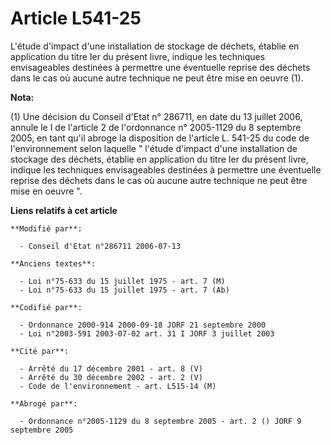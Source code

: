 # Article L541-25

L'étude d'impact d'une installation de stockage de déchets, établie en application du titre Ier du présent livre, indique les
techniques envisageables destinées à permettre une éventuelle reprise des déchets dans le cas où aucune autre technique ne
peut être mise en oeuvre (1).

**Nota:**

(1) Une décision du Conseil d'Etat n° 286711, en date du 13 juillet 2006, annule le I de l'article 2 de l'ordonnance n°
2005-1129 du 8 septembre 2005, en tant qu'il abroge la disposition de l'article L. 541-25 du code de l'environnement selon
laquelle " l'étude d'impact d'une installation de stockage des déchets, établie en application du titre Ier du présent livre,
indique les techniques envisageables destinées à permettre une éventuelle reprise des déchets dans le cas où aucune autre
technique ne peut être mise en oeuvre ".

**Liens relatifs à cet article**

	**Modifié par**:

	  - Conseil d'Etat n°286711 2006-07-13

	**Anciens textes**:

	  - Loi n°75-633 du 15 juillet 1975 - art. 7 (M)
	  - Loi n°75-633 du 15 juillet 1975 - art. 7 (Ab)

	**Codifié par**:

	  - Ordonnance 2000-914 2000-09-18 JORF 21 septembre 2000
	  - Loi n°2003-591 2003-07-02 art. 31 I JORF 3 juillet 2003

	**Cité par**:

	  - Arrêté du 17 décembre 2001 - art. 8 (V)
	  - Arrêté du 30 décembre 2002 - art. 2 (V)
	  - Code de l'environnement - art. L515-14 (M)

	**Abrogé par**:

	  - Ordonnance n°2005-1129 du 8 septembre 2005 - art. 2 () JORF 9 septembre 2005
